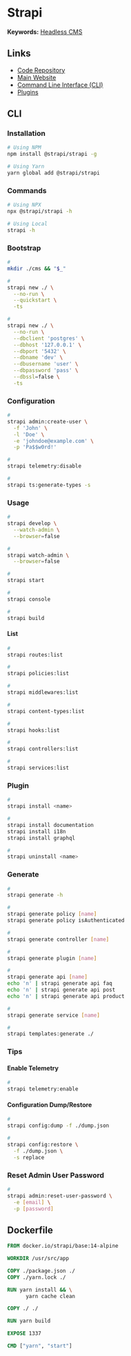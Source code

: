 # Strapi

<!--
https://github.com/Okampus/okampus/tree/dev/apps/strapi

Port 1337
-->

**Keywords:** [Headless CMS](/headless-cms.md)

## Links

- [Code Repository](https://github.com/strapi/strapi)
- [Main Website](https://strapi.io/)
- [Command Line Interface (CLI)](https://docs.strapi.io/developer-docs/latest/developer-resources/cli/CLI.html)
- [Plugins](https://docs.strapi.io/developer-docs/latest/plugins/plugins-intro.html)

## CLI

### Installation

```sh
# Using NPM
npm install @strapi/strapi -g

# Using Yarn
yarn global add @strapi/strapi
```

### Commands

```sh
# Using NPX
npx @strapi/strapi -h

# Using Local
strapi -h
```

### Bootstrap

```sh
#
mkdir ./cms && "$_"

#
strapi new ./ \
  --no-run \
  --quickstart \
  -ts

#
strapi new ./ \
  --no-run \
  --dbclient 'postgres' \
  --dbhost '127.0.0.1' \
  --dbport '5432' \
  --dbname 'dev' \
  --dbusername 'user' \
  --dbpassword 'pass' \
  --dbssl=false \
  -ts
```

### Configuration

```sh
#
strapi admin:create-user \
  -f 'John' \
  -l 'Doe' \
  -e 'johndoe@example.com' \
  -p 'Pa$$w0rd!'

#
strapi telemetry:disable

#
strapi ts:generate-types -s
```

<!--
./config/plugins.ts

https://github.com/artu43/mono-ecommerce/tree/master/apps/api/config
-->

### Usage

```sh
#
strapi develop \
  --watch-admin \
  --browser=false

#
strapi watch-admin \
  --browser=false

#
strapi start

#
strapi console

#
strapi build
```

#### List

```sh
#
strapi routes:list

#
strapi policies:list

#
strapi middlewares:list

#
strapi content-types:list

#
strapi hooks:list

#
strapi controllers:list

#
strapi services:list
```

### Plugin

```sh
#
strapi install <name>

#
strapi install documentation
strapi install i18n
strapi install graphql

#
strapi uninstall <name>
```

### Generate

```sh
#
strapi generate -h

#
strapi generate policy [name]
strapi generate policy isAuthenticated

#
strapi generate controller [name]

#
strapi generate plugin [name]

#
strapi generate api [name]
echo 'n' | strapi generate api faq
echo 'n' | strapi generate api post
echo 'n' | strapi generate api product

#
strapi generate service [name]

#
strapi templates:generate ./
```

### Tips

#### Enable Telemetry

```sh
#
strapi telemetry:enable
```

#### Configuration Dump/Restore

```sh
#
strapi config:dump -f ./dump.json

#
strapi config:restore \
  -f ./dump.json \
  -s replace
```

### Reset Admin User Password

```sh
#
strapi admin:reset-user-password \
  -e [email] \
  -p [password]
```

## Dockerfile

```Dockerfile
FROM docker.io/strapi/base:14-alpine

WORKDIR /usr/src/app

COPY ./package.json ./
COPY ./yarn.lock ./

RUN yarn install && \
      yarn cache clean

COPY ./ ./

RUN yarn build

EXPOSE 1337

CMD ["yarn", "start"]
```
